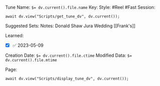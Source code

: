 Tune Name: `$= dv.current().file.name`
Key:
Style: #Reel #Fast 
Session: 
```dataviewjs
await dv.view("Scripts/get_tune_dv", dv.current());
```
Suggested Sets:
Notes: Donald Shaw Jura Wedding 
[[Frank's]]

Learned: 
- [x]  ✅ 2023-05-09


Creation Date: `$= dv.current().file.ctime`
Modified Data: `$= dv.current().file.mtime`

Page:
```dataviewjs
await dv.view("Scripts/display_tune_dv", dv.current());
```

